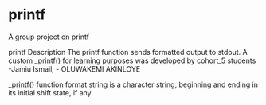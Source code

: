 # printf
A group project on printf

printf Description The printf function sends formatted output to stdout. A custom _printf() for learning purposes was developed by cohort_5 students -Jamiu Ismail, - OLUWAKEMI AKINLOYE

_printf() function format string is a character string, beginning and ending in its initial shift state, if any.
